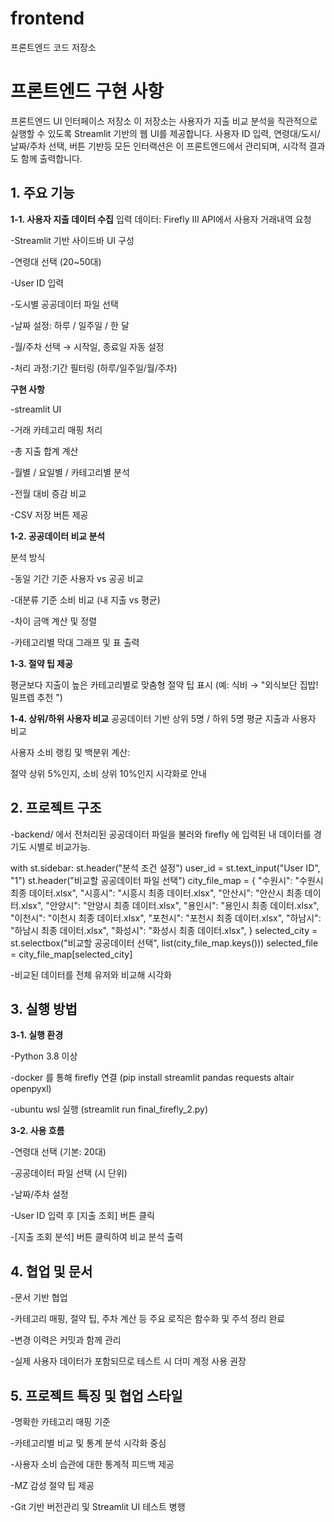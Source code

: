 # frontend
프론트엔드 코드 저장소

# 프론트엔드 구현 사항

프론트엔드 UI 인터페이스 저장소
이 저장소는 사용자가 지출 비교 분석을 직관적으로 실행할 수 있도록 Streamlit 기반의 웹 UI를 제공합니다.
사용자 ID 입력, 연령대/도시/날짜/주차 선택, 버튼 기반등
모든 인터랙션은 이 프론트엔드에서 관리되며, 시각적 결과도 함께 출력합니다.


## 1. 주요 기능
   
**1-1. 사용자 지출 데이터 수집**
입력 데이터: Firefly III API에서 사용자 거래내역 요청

-Streamlit 기반 사이드바 UI 구성

-연령대 선택 (20~50대)

-User ID 입력

-도시별 공공데이터 파일 선택

-날짜 설정: 하루 / 일주일 / 한 달

-월/주차 선택 → 시작일, 종료일 자동 설정

-처리 과정:기간 필터링 (하루/일주일/월/주차)

**구현 사항** 

-streamlit UI

-거래 카테고리 매핑 처리

-총 지출 합계 계산

-월별 / 요일별 / 카테고리별 분석

-전월 대비 증감 비교

-CSV 저장 버튼 제공

**1-2. 공공데이터 비교 분석**

분석 방식

-동일 기간 기준 사용자 vs 공공 비교

-대분류 기준 소비 비교 (내 지출 vs 평균)

-차이 금액 계산 및 정렬

-카테고리별 막대 그래프 및 표 출력

**1-3. 절약 팁 제공**

평균보다 지출이 높은 카테고리별로 맞춤형 절약 팁 표시
(예: 식비 → "외식보단 집밥! 밀프렙 추천 ")

**1-4. 상위/하위 사용자 비교**
공공데이터 기반 상위 5명 / 하위 5명 평균 지출과 사용자 비교

사용자 소비 랭킹 및 백분위 계산:

절약 상위 5%인지, 소비 상위 10%인지 시각화로 안내



## 2. 프로젝트 구조

-backend/ 에서 전처리된 공공데이터 파일을 불러와 firefly 에 입력된 내 데이터를 경기도 시별로 비교가능.

with st.sidebar:
    st.header("분석 조건 설정")
    user_id = st.text_input("User ID", "1")
    st.header("비교할 공공데이터 파일 선택")
    city_file_map = {
        "수원시": "수원시 최종 데이터.xlsx",
        "시흥시": "시흥시 최종 데이터.xlsx",
        "안산시": "안산시 최종 데이터.xlsx",
        "안양시": "안양시 최종 데이터.xlsx",
        "용인시": "용인시 최종 데이터.xlsx",
        "이천시": "이천시 최종 데이터.xlsx",
        "포천시": "포천시 최종 데이터.xlsx",
        "하남시": "하남시 최종 데이터.xlsx",
        "화성시": "화성시 최종 데이터.xlsx",
    }
    selected_city = st.selectbox("비교할 공공데이터 선택", list(city_file_map.keys()))
    selected_file = city_file_map[selected_city]

-비교된 데이터를 전체 유저와 비교해 시각화






## 3. 실행 방법

**3-1. 실행 환경**

-Python 3.8 이상

-docker 를 통해 firefly 연결 (pip install streamlit pandas requests altair openpyxl)

-ubuntu wsl 실행 (streamlit run final_firefly_2.py)

**3-2. 사용 흐름**

-연령대 선택 (기본: 20대)

-공공데이터 파일 선택 (시 단위)

-날짜/주차 설정

-User ID 입력 후 [지출 조회] 버튼 클릭

-[지출 조회 분석] 버튼 클릭하여 비교 분석 출력



## 4. 협업 및 문서

-문서 기반 협업 

-카테고리 매핑, 절약 팁, 주차 계산 등 주요 로직은 함수화 및 주석 정리 완료

-변경 이력은 커밋과 함께 관리

-실제 사용자 데이터가 포함되므로 테스트 시 더미 계정 사용 권장



## 5. 프로젝트 특징 및 협업 스타일
   
-명확한 카테고리 매핑 기준

-카테고리별 비교 및 통계 분석 시각화 중심

-사용자 소비 습관에 대한 통계적 피드백 제공

-MZ 감성 절약 팁 제공

-Git 기반 버전관리 및 Streamlit UI 테스트 병행

